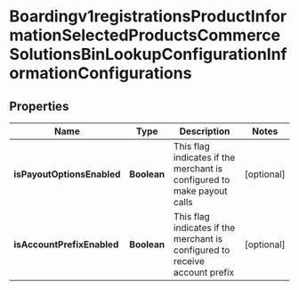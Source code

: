 
# Boardingv1registrationsProductInformationSelectedProductsCommerceSolutionsBinLookupConfigurationInformationConfigurations

## Properties
Name | Type | Description | Notes
------------ | ------------- | ------------- | -------------
**isPayoutOptionsEnabled** | **Boolean** | This flag indicates if the merchant is configured to make payout calls |  [optional]
**isAccountPrefixEnabled** | **Boolean** | This flag indicates if the merchant is configured to receive account prefix |  [optional]



